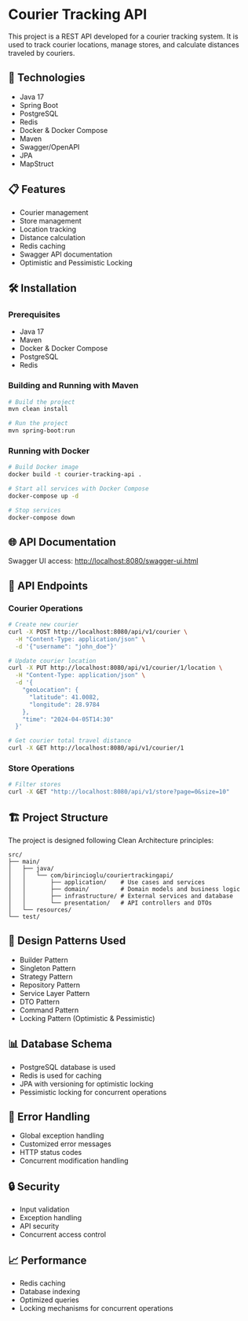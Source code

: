 # Courier Tracking API

This project is a REST API developed for a courier tracking system. It is used to track courier locations, manage stores, and calculate distances traveled by couriers.

## 🚀 Technologies

- Java 17
- Spring Boot 
- PostgreSQL
- Redis
- Docker & Docker Compose
- Maven
- Swagger/OpenAPI
- JPA
- MapStruct

## 📋 Features

- Courier management
- Store management
- Location tracking
- Distance calculation
- Redis caching
- Swagger API documentation
- Optimistic and Pessimistic Locking

## 🛠️ Installation

### Prerequisites

- Java 17
- Maven
- Docker & Docker Compose
- PostgreSQL
- Redis

### Building and Running with Maven

```bash
# Build the project
mvn clean install

# Run the project
mvn spring-boot:run
```

### Running with Docker

```bash
# Build Docker image
docker build -t courier-tracking-api .

# Start all services with Docker Compose
docker-compose up -d

# Stop services
docker-compose down
```

## 🌐 API Documentation

Swagger UI access: [http://localhost:8080/swagger-ui.html](http://localhost:8080/swagger-ui.html)

## 📝 API Endpoints

### Courier Operations

```bash
# Create new courier
curl -X POST http://localhost:8080/api/v1/courier \
  -H "Content-Type: application/json" \
  -d '{"username": "john_doe"}'

# Update courier location
curl -X PUT http://localhost:8080/api/v1/courier/1/location \
  -H "Content-Type: application/json" \
  -d '{
    "geoLocation": {
      "latitude": 41.0082,
      "longitude": 28.9784
    },
    "time": "2024-04-05T14:30"
  }'

# Get courier total travel distance
curl -X GET http://localhost:8080/api/v1/courier/1
```

### Store Operations

```bash
# Filter stores
curl -X GET "http://localhost:8080/api/v1/store?page=0&size=10"
```

## 🏗️ Project Structure

The project is designed following Clean Architecture principles:

```
src/
├── main/
│   ├── java/
│   │   └── com/birincioglu/couriertrackingapi/
│   │       ├── application/    # Use cases and services
│   │       ├── domain/         # Domain models and business logic
│   │       ├── infrastructure/ # External services and database
│   │       └── presentation/   # API controllers and DTOs
│   └── resources/
└── test/
```

## 🔧 Design Patterns Used

- Builder Pattern
- Singleton Pattern
- Strategy Pattern
- Repository Pattern
- Service Layer Pattern
- DTO Pattern
- Command Pattern
- Locking Pattern (Optimistic & Pessimistic)

## 📊 Database Schema

- PostgreSQL database is used
- Redis is used for caching
- JPA with versioning for optimistic locking
- Pessimistic locking for concurrent operations

## 🚨 Error Handling

- Global exception handling
- Customized error messages
- HTTP status codes
- Concurrent modification handling

## 🔒 Security

- Input validation
- Exception handling
- API security
- Concurrent access control

## 📈 Performance

- Redis caching
- Database indexing
- Optimized queries
- Locking mechanisms for concurrent operations
